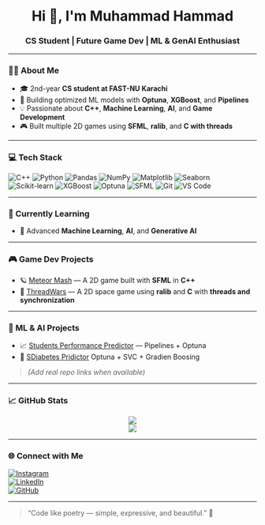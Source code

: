 <h1 align="center">Hi 👋, I'm Muhammad Hammad</h1>
<h3 align="center">CS Student | Future Game Dev | ML & GenAI Enthusiast</h3>

---

### 👨‍💻 About Me

- 🎓 2nd-year **CS student at FAST-NU Karachi**
- 🤖 Building optimized ML models with **Optuna**, **XGBoost**, and **Pipelines**
- 💡 Passionate about **C++**, **Machine Learning**, **AI**, and **Game Development**
- 🎮 Built multiple 2D games using **SFML**, **ralib**, and **C with threads**

---

### 💻 Tech Stack

![C++](https://img.shields.io/badge/C++-00599C?style=flat&logo=cplusplus&logoColor=white)
![Python](https://img.shields.io/badge/Python-3776AB?style=flat&logo=python&logoColor=white)
![Pandas](https://img.shields.io/badge/Pandas-150458?style=flat&logo=pandas&logoColor=white)
![NumPy](https://img.shields.io/badge/NumPy-013243?style=flat&logo=numpy&logoColor=white)
![Matplotlib](https://img.shields.io/badge/Matplotlib-206095?style=flat)
![Seaborn](https://img.shields.io/badge/Seaborn-003A64?style=flat)
![Scikit-learn](https://img.shields.io/badge/Scikit--Learn-F7931E?style=flat&logo=scikit-learn&logoColor=white)
![XGBoost](https://img.shields.io/badge/XGBoost-EC4E25?style=flat)
![Optuna](https://img.shields.io/badge/Optuna-3498DB?style=flat)
![SFML](https://img.shields.io/badge/SFML-074472?style=flat&logo=cplusplus&logoColor=white)
![Git](https://img.shields.io/badge/Git-F05032?style=flat&logo=git&logoColor=white)
![VS Code](https://img.shields.io/badge/VS--Code-007ACC?style=flat&logo=visual-studio-code)

---

### 🧠 Currently Learning

- 🧠 Advanced **Machine Learning**, **AI**, and **Generative AI**

---

### 🎮 Game Dev Projects

- 🪐 [Meteor Mash](#) — A 2D game built with **SFML** in **C++**  
- 🚀 [ThreadWars](#) — A 2D space game using **ralib** and **C** with **threads and synchronization**

---

### 🧠 ML & AI Projects

- 📈 [Students Performance Predictor](#) — Pipelines + Optuna
- 🧾 [SDiabetes Pridictor](#)  Optuna + SVC + Gradien Boosing

> *(Add real repo links when available)*

---

### 📈 GitHub Stats

<p align="center">
  <img src="https://github-readme-stats.vercel.app/api?username=muhamad-hammad&show_icons=true&theme=tokyonight" />
  <br/>
  <img src="https://github-readme-stats.vercel.app/api/top-langs/?username=muhamad-hammad&layout=compact&theme=tokyonight" />
</p>

---

### 🌐 Connect with Me

[![Instagram](https://img.shields.io/badge/@yourfv_chef-E4405F?style=flat&logo=instagram&logoColor=white)](https://www.instagram.com/yourfv_chef)  
[![LinkedIn](https://img.shields.io/badge/LinkedIn-0A66C2?style=flat&logo=linkedin&logoColor=white)](https://www.linkedin.com/in/muhammad-hammad-b6b782296)  
[![GitHub](https://img.shields.io/badge/GitHub-181717?style=flat&logo=github&logoColor=white)](https://github.com/muhamad-hammad)

---

> “Code like poetry — simple, expressive, and beautiful.” 💬
